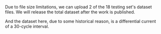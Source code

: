 Due to file size limitations, we can upload 2 of the 18 testing set's dataset files.
We will release the total dataset after the work is published.

And the dataset here, due to some historical reason, is a differential current of a 30-cycle interval.